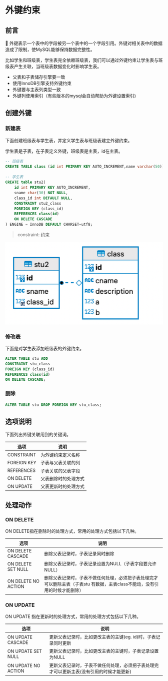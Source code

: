 # 外键约束

## 前言

🔖 外键表示一个表中的字段被另一个表中的一个字段引用。外键对相关表中的数据造成了限制，使MySQL能够保持数据完整性。

比如学生和班级表，学生表完全依赖班级表，我们可以通过外键约束让学生表与班级表产生关联，当班级表数据变化时影响学生表。

- 父表和子表储存引擎要一致
- 使用InnoDB引擎支持外键约束
- 外键要与主表列类型一致
- 外键列使用索引（有些版本的mysql会自动帮助为外键设置索引)

## 创建外键

### 新建表

下面创建班级表与学生表，并定义学生表与班级表建立外键约束。

学生表是子表，在子表定义外键，班级表是主表，id在主表。

```sql
-- 班级表
CREATE TABLE class (id int PRIMARY KEY AUTO_INCREMENT,name varchar(50));

-- 学生表
CREATE table stu2(
	id int PRIMARY KEY AUTO_INCREMENT,
	sname char(30) NOT NULL,
	class_id int DEFAULT NULL,
	CONSTRAINT stu2_class
	FOREIGN KEY (class_id)
	REFERENCES class(id)
	ON DELETE CASCADE
) ENGINE = InnoDB DEFAULT CHARSET=utf8;
```

>constraint: 约束

![](https://raw.githubusercontent.com/caffreygo/static/main/blog/mysql/foreignKey/er.png)

### 修改表

下面是对学生表添加班级表的外键约束。

```sql
ALTER TABLE stu ADD 
CONSTRAINT stu_class
FOREIGN KEY (class_id) 
REFERENCES class(id) 
ON DELETE CASCADE;
```

### 删除

```sql
ALTER TABLE stu DROP FOREIGN KEY stu_class;
```

## 选项说明

下面列出外键关联用到的关键词。

| 选项        | 说明                 |
| ----------- | -------------------- |
| CONSTRAINT  | 为外键约束定义名称   |
| FOREIGN KEY | 子表与父表关联的列   |
| REFERENCES  | 子表关联的父表字段   |
| ON DELETE   | 父表删除时的处理方式 |
| ON UPDATE   | 父表更新时的处理方式 |

## 处理动作

### ON DELETE

ON DELETE指在删除时的处理方式，常用的处理方式包括以下几种。

| 选项                | 说明                                                         |
| ------------------- | ------------------------------------------------------------ |
| ON DELETE CASCADE   | 删除父表记录时，子表记录同时删除                             |
| ON DELETE SET NULL  | 删除父表记录时，子表记录设置为NULL（子表字段要允许NULL）     |
| ON DELETE NO ACTION | 删除父表记录时，子表不做任何处理，必须把子表处理完才可以删除主表（子表stu 有数据，主表class不能动，没有引用的时候才能删除） |

### ON UPDATE

ON UPDATE 指在更新时的处理方式，常用的处理方式包括以下几种。

| 选项                | 说明                                                         |
| ------------------- | ------------------------------------------------------------ |
| ON UPDATE CASCADE   | 更新父表记录时，比如更改主表的主键(eg. id)时，子表记录同时更新 |
| ON UPDATE SET NULL  | 更新父表记录时，比如更改主表的主键时，子表记录设置为NULL     |
| ON UPDATE NO ACTION | 更新父表记录时，子表不做任何处理，必须把子表处理完才可以更新主表(没有引用的时候才能更新) |